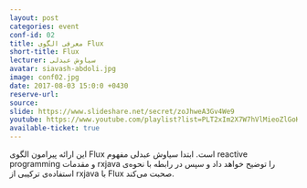 ```yaml
---
layout: post
categories: event
conf-id: 02
title: معرفی الگوی Flux
short-title: Flux
lecturer: سیاوش عبدلی
avatar: siavash-abdoli.jpg
image: conf02.jpg
date: 2017-08-03 15:0:0 +0430
reserve-url: 
source: 
slide: https://www.slideshare.net/secret/zoJhweA3Gv4We9
youtube: https://www.youtube.com/playlist?list=PLT2xIm2X7W7hVlMieoZlGoKkXIK6PPqvO
available-ticket: true
---
```

این ارائه پیرامون الگوی Flux است. ابتدا سیاوش عبدلی مفهوم reactive programming و مقدمات rxjava را توضیح خواهد داد و سپس در رابطه‌ با نحوه‌ی استفاده‌ی ترکیبی از rxjava با Flux صحبت می‌کند.